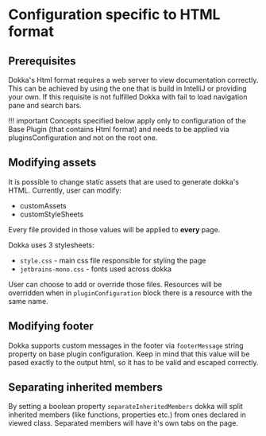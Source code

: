 # Configuration specific to HTML format

## Prerequisites

Dokka's Html format requires a web server to view documentation correctly.
This can be achieved by using the one that is build in IntelliJ or providing your own.
If this requisite is not fulfilled Dokka with fail to load navigation pane and search bars.

!!! important
    Concepts specified below apply only to configuration of the Base Plugin (that contains Html format) 
    and needs to be applied via pluginsConfiguration and not on the root one.

## Modifying assets

It is possible to change static assets that are used to generate dokka's HTML. 
Currently, user can modify:
 
 * customAssets
 * customStyleSheets
 
Every file provided in those values will be applied to **every** page.

Dokka uses 3 stylesheets:

* `style.css` - main css file responsible for styling the page
* `jetbrains-mono.css` - fonts used across dokka

User can choose to add or override those files. 
Resources will be overridden when in `pluginConfiguration` block there is a resource with the same name.

## Modifying footer

Dokka supports custom messages in the footer via `footerMessage` string property on base plugin configuration. 
Keep in mind that this value will be pased exactly to the output html, so it has to be valid and escaped correctly.

## Separating inherited members

By setting a boolean property `separateInheritedMembers` dokka will split inherited members (like functions, properties etc.) 
from ones declared in viewed class. Separated members will have it's own tabs on the page.